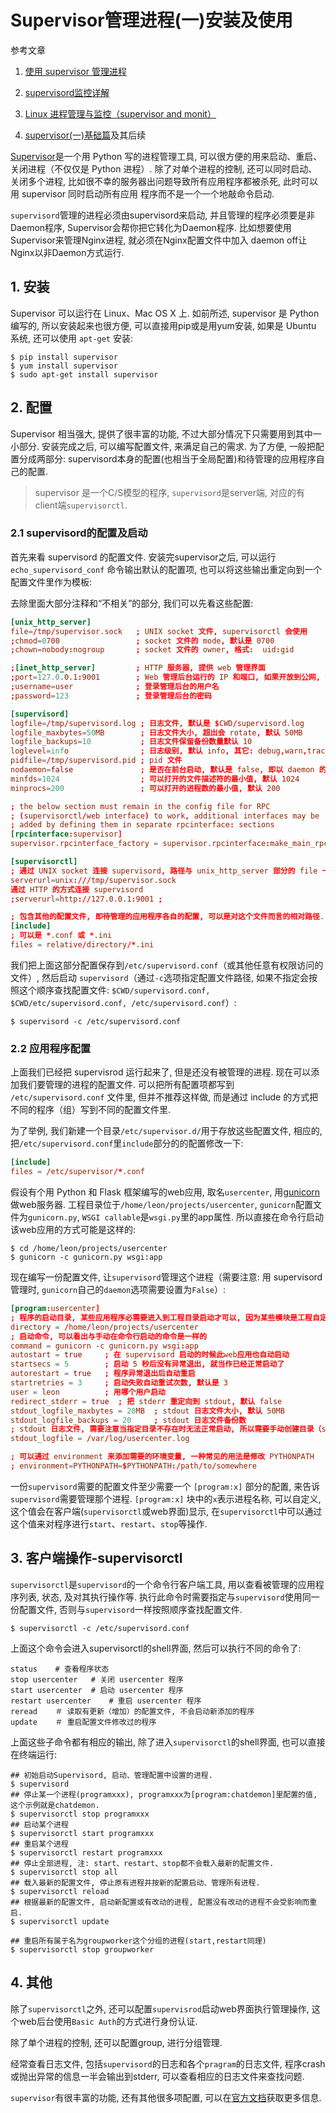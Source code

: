 # Supervisor管理进程(一)安装及使用

参考文章

1. [使用 supervisor 管理进程](http://www.ttlsa.com/linux/using-supervisor-control-program/)

2. [supervisord监控详解](http://www.2cto.com/os/201406/306622.html)

3. [Linux 进程管理与监控（supervisor and monit）](http://tchuairen.blog.51cto.com/3848118/1827716)

4. [supervisor(一)基础篇](http://lixcto.blog.51cto.com/4834175/1539136)及其后续

[Supervisor](http://supervisord.org)是一个用 Python 写的进程管理工具, 可以很方便的用来启动、重启、关闭进程（不仅仅是 Python 进程）. 除了对单个进程的控制, 还可以同时启动、关闭多个进程, 比如很不幸的服务器出问题导致所有应用程序都被杀死, 此时可以用 supervisor 同时启动所有应用
程序而不是一个一个地敲命令启动. 

`supervisord`管理的进程必须由supervisord来启动, 并且管理的程序必须要是非Daemon程序, Supervisor会帮你把它转化为Daemon程序. 比如想要使用Supervisor来管理Nginx进程, 就必须在Nginx配置文件中加入 daemon off让Nginx以非Daemon方式运行. 

## 1. 安装

Supervisor 可以运行在 Linux、Mac OS X 上. 如前所述, supervisor 是 Python 编写的, 所以安装起来也很方便, 可以直接用pip或是用yum安装, 如果是 Ubuntu 系统, 还可以使用 `apt-get` 安装:

```
$ pip install supervisor
$ yum install supervisor
$ sudo apt-get install supervisor
```

## 2. 配置

Supervisor 相当强大, 提供了很丰富的功能, 不过大部分情况下只需要用到其中一小部分. 安装完成之后, 可以编写配置文件, 来满足自己的需求. 为了方便, 一般把配置分成两部分: supervisord本身的配置(也相当于全局配置)和待管理的应用程序自己的配置. 

> supervisor 是一个C/S模型的程序, `supervisord`是server端, 对应的有client端`supervisorctl`.

### 2.1 supervisord的配置及启动

首先来看 supervisord 的配置文件. 安装完supervisor之后, 可以运行`echo_supervisord_conf` 命令输出默认的配置项, 也可以将这些输出重定向到一个配置文件里作为模板: 

去除里面大部分注释和“不相关”的部分, 我们可以先看这些配置: 

```conf
[unix_http_server]
file=/tmp/supervisor.sock   ; UNIX socket 文件, supervisorctl 会使用
;chmod=0700                 ; socket 文件的 mode, 默认是 0700
;chown=nobody:nogroup       ; socket 文件的 owner, 格式:  uid:gid

;[inet_http_server]         ; HTTP 服务器, 提供 web 管理界面
;port=127.0.0.1:9001        ; Web 管理后台运行的 IP 和端口, 如果开放到公网, 需要注意安全性
;username=user              ; 登录管理后台的用户名
;password=123               ; 登录管理后台的密码

[supervisord]
logfile=/tmp/supervisord.log ; 日志文件, 默认是 $CWD/supervisord.log
logfile_maxbytes=50MB        ; 日志文件大小, 超出会 rotate, 默认 50MB
logfile_backups=10           ; 日志文件保留备份数量默认 10
loglevel=info                ; 日志级别, 默认 info, 其它: debug,warn,trace
pidfile=/tmp/supervisord.pid ; pid 文件
nodaemon=false               ; 是否在前台启动, 默认是 false, 即以 daemon 的方式启动
minfds=1024                  ; 可以打开的文件描述符的最小值, 默认 1024
minprocs=200                 ; 可以打开的进程数的最小值, 默认 200

; the below section must remain in the config file for RPC
; (supervisorctl/web interface) to work, additional interfaces may be
; added by defining them in separate rpcinterface: sections
[rpcinterface:supervisor]
supervisor.rpcinterface_factory = supervisor.rpcinterface:make_main_rpcinterface

[supervisorctl]
; 通过 UNIX socket 连接 supervisord, 路径与 unix_http_server 部分的 file 一致
serverurl=unix:///tmp/supervisor.sock 
通过 HTTP 的方式连接 supervisord
;serverurl=http://127.0.0.1:9001 ; 

; 包含其他的配置文件, 即待管理的应用程序各自的配置, 可以是对这个文件而言的相对路径.
[include]
; 可以是 *.conf 或 *.ini
files = relative/directory/*.ini    
```

我们把上面这部分配置保存到`/etc/supervisord.conf`（或其他任意有权限访问的文件）, 然后启动 `supervisord`（通过`-c`选项指定配置文件路径, 如果不指定会按照这个顺序查找配置文件: `$CWD/supervisord.conf, $CWD/etc/supervisord.conf, /etc/supervisord.conf`）: 

```
$ supervisord -c /etc/supervisord.conf
```

### 2.2 应用程序配置

上面我们已经把 supervisrod 运行起来了, 但是还没有被管理的进程. 现在可以添加我们要管理的进程的配置文件. 可以把所有配置项都写到 `/etc/supervisord.conf` 文件里, 但并不推荐这样做, 而是通过 include 的方式把不同的程序（组）写到不同的配置文件里. 

为了举例, 我们新建一个目录`/etc/supervisor.d/`用于存放这些配置文件, 相应的, 把`/etc/supervisord.conf`里`include`部分的的配置修改一下: 

```conf
[include]
files = /etc/supervisor/*.conf
```

假设有个用 Python 和 Flask 框架编写的web应用, 取名`usercenter`, 用[gunicorn](http://gunicorn.org/)做web服务器. 工程目录位于`/home/leon/projects/usercenter`, `gunicorn`配置文件为`gunicorn.py`, `WSGI callable`是`wsgi.py`里的app属性. 所以直接在命令行启动该web应用的方式可能是这样的: 

```
$ cd /home/leon/projects/usercenter
$ gunicorn -c gunicorn.py wsgi:app
```

现在编写一份配置文件, 让`supervisord`管理这个进程（需要注意: 用 supervisord 管理时, `gunicorn`自己的`daemon`选项需要设置为`False`）: 

```conf
[program:usercenter]
; 程序的启动目录, 某些应用程序必需要进入到工程目录启动才可以, 因为某些模块是工程自定义的, 并未加入到系统中的模块搜索路径中.
directory = /home/leon/projects/usercenter 
; 启动命令, 可以看出与手动在命令行启动的命令是一样的
command = gunicorn -c gunicorn.py wsgi:app  
autostart = true     ; 在 supervisord 启动的时候此web应用也自动启动
startsecs = 5        ; 启动 5 秒后没有异常退出, 就当作已经正常启动了
autorestart = true   ; 程序异常退出后自动重启
startretries = 3     ; 启动失败自动重试次数, 默认是 3
user = leon          ; 用哪个用户启动
redirect_stderr = true  ; 把 stderr 重定向到 stdout, 默认 false
stdout_logfile_maxbytes = 20MB  ; stdout 日志文件大小, 默认 50MB
stdout_logfile_backups = 20     ; stdout 日志文件备份数
; stdout 日志文件, 需要注意当指定目录不存在时无法正常启动, 所以需要手动创建目录（supervisord 会自动创建日志文件）
stdout_logfile = /var/log/usercenter.log

; 可以通过 environment 来添加需要的环境变量, 一种常见的用法是修改 PYTHONPATH
; environment=PYTHONPATH=$PYTHONPATH:/path/to/somewhere
```

一份`supervisord`需要的配置文件至少需要一个 `[program:x]` 部分的配置, 来告诉`supervisord`需要管理那个进程. `[program:x]` 块中的`x`表示进程名称, 可以自定义, 这个值会在客户端(`supervisorctl`或web界面)显示, 在`supervisorctl`中可以通过这个值来对程序进行`start`、`restart`、`stop`等操作. 

## 3. 客户端操作-supervisorctl

`supervisorctl`是`supervisord`的一个命令行客户端工具, 用以查看被管理的应用程序列表, 状态, 及对其执行操作等. 执行此命令时需要指定与`supervisord`使用同一份配置文件, 否则与`supervisord`一样按照顺序查找配置文件. 

```
$ supervisorctl -c /etc/supervisord.conf
```

上面这个命令会进入supervisorctl的shell界面, 然后可以执行不同的命令了: 

```
status    # 查看程序状态
stop usercenter   # 关闭 usercenter 程序
start usercenter  # 启动 usercenter 程序
restart usercenter    # 重启 usercenter 程序
reread    ＃ 读取有更新（增加）的配置文件, 不会启动新添加的程序
update    ＃ 重启配置文件修改过的程序
```

上面这些子命令都有相应的输出, 除了进入`supervisorctl`的shell界面, 也可以直接在终端运行: 

```
## 初始启动Supervisord, 启动、管理配置中设置的进程. 
$ supervisord
## 停止某一个进程(programxxx), programxxx为[program:chatdemon]里配置的值, 这个示例就是chatdemon. 
$ supervisorctl stop programxxx
## 启动某个进程
$ supervisorctl start programxxx
## 重启某个进程
$ supervisorctl restart programxxx
## 停止全部进程, 注: start、restart、stop都不会载入最新的配置文件. 
$ supervisorctl stop all
## 载入最新的配置文件, 停止原有进程并按新的配置启动、管理所有进程. 
$ supervisorctl reload
## 根据最新的配置文件, 启动新配置或有改动的进程, 配置没有改动的进程不会受影响而重启. 
$ supervisorctl update

## 重启所有属于名为groupworker这个分组的进程(start,restart同理)
$ supervisorctl stop groupworker
```

## 4. 其他

除了`supervisorctl`之外, 还可以配置`supervisrod`启动web界面执行管理操作, 这个web后台使用`Basic Auth`的方式进行身份认证. 

除了单个进程的控制, 还可以配置group, 进行分组管理. 

经常查看日志文件, 包括`supervisord`的日志和各个`pragram`的日志文件, 程序crash或抛出异常的信息一半会输出到stderr, 可以查看相应的日志文件来查找问题. 

`supervisor`有很丰富的功能, 还有其他很多项配置, 可以在[官方文档](http://supervisord.org/index.html)获取更多信息.
